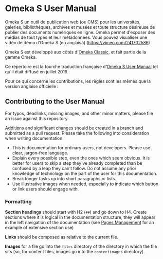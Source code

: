 # Omeka S User Manual

[Omeka S](https://omeka.org/s/) un outil de publication web (ou CMS) pour les universités, galeries, bibliothèques, archives et musées et toute structure désireuse de publier des documents numériques en ligne. Omeka permet d'exposer des médias de tout types et leur métadonnées. Vous pouvez visualiser une vidéo de démo d'Omeka S (en anglaisà) (https://vimeo.com/241702586)

Omeka S est développé aux côtés d'[Omeka Classic](http://www.omeka.org), et fait partie de la gamme Omeka. 

Ce répertoire est la fourche traduction française d'[Omeka S User Manual](http://omeka.org/s/docs/user-manual/) tel qu'il était diffusé en juillet 2019.

Pour ce qui concerne les contributions, les règles sont les mêmes que la version anglaise officielle :

## Contributing to the User Manual

For typos, deadlinks, missing images, and other minor matters, please file an issue against this repository. 

Additions and significant changes should be created in a branch and submitted as a pull request. Please take the following into consideration when writing documentation:

- This is documentation for ordinary users, not developers. Please use clear, jargon-free language. 
- Explain every possible step, even the ones which seem obvious. It is better for users to skip a step they've already completed than be confused by a leap they can't follow. Do not assume any prior knowledge of technology on the part of the user for this documentation.
- Break longer tasks up into short paragraphs or lists.
- Use illustrative images when needed, especially to indicate which button or link users should engage with.

### Formatting 
**Section headings** should start with H2 (`##`) and go down to H4. Create sections where it is logical in the documentation structure; they will appear in the left navigation of the documentation (see [Pages Management](http://omeka.org/s/docs/user-manual/sites/site_pages/) for an example of extensive section use)
  
**Links** should be composed as relative to the current file. 
 
**Images** for a file go into the `files` directory of the directory in which the file sits (so, for content files, images go into the `contentimages` directory). 
